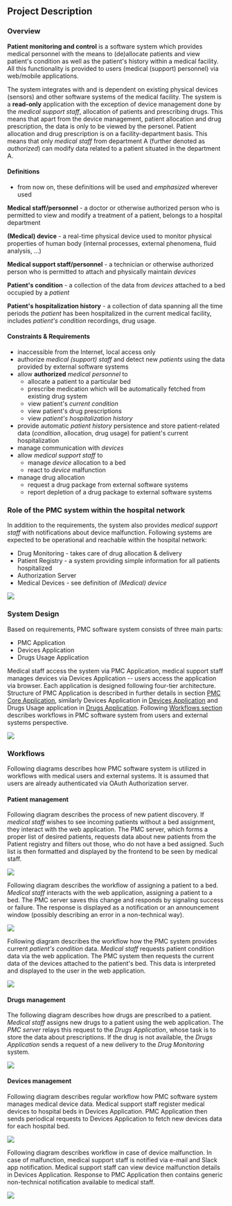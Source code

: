 ## Project Description

### Overview
**Patient monitoring and control** is a software system which provides medical personnel with the means to (de)allocate patients and view patient's condition as well as the patient's history within a medical facility. All this functionality is provided to users (medical (support) personnel) via web/mobile applications.

The system integrates with and is dependent on existing physical devices (sensors) and other software systems of the medical facility. The system is a **read-only** application with the exception of device management done by the *medical support staff*, allocation of patients and prescribing drugs. This means that apart from the device management, patient allocation and drug prescription, the data is only to be viewed by the personel. Patient allocation and drug prescription is on a facility-department basis. This means that only *medical staff* from department A (further denoted as *authorized*) can modify data related to a patient situated in the department A. 

#### Definitions
* from now on, these definitions will be used and *emphasized* wherever used

**Medical staff/personnel** - a doctor or otherwise authorized person who is permitted to view and modify a treatment of a patient, belongs to a hospital department

**(Medical) device** - a real-time physical device used to monitor physical properties of human body (internal processes, external phenomena, fluid analysis, ...)

**Medical support staff/personnel** - a technician or otherwise authorized person who is permitted to attach and physically maintain *devices*  

**Patient's condition** - a collection of the data from *devices* attached to a bed occupied by a *patient*

**Patient's hospitalization history** - a collection of data spanning all the time periods the *patient* has been hospitalized in the current medical facility, includes *patient's condition* recordings, drug usage.

#### Constraints & Requirements
* inaccessible from the Internet, local access only
* authorize *medical (support) staff* and detect new *patients* using the data provided by external software systems
* allow **authorized** *medical personnel* to 
  * allocate a patient to a particular bed
  * prescribe medication which will be automatically fetched from existing drug system
  * view patient's *current condition*
  * view patient's drug prescriptions
  * view *patient's hospitalization history*
* provide automatic *patient history* persistence and store patient-related data (*condition*, allocation, drug usage) for patient's current hospitalization
* manage communication with *devices*
* allow *medical support staff* to
  * manage *device* allocation to a bed
  * react to *device* malfunction
* manage drug allocation
  * request a drug package from external software systems
  * report depletion of a drug package to external software systems

### Role of the PMC system within the hospital network
In addition to the requirements, the system also provides *medical support staff* with notifications about device malfunction.
Following systems are expected to be operational and reachable within the hospital network:
* Drug Monitoring - takes care of drug allocation & delivery
* Patient Registry - a system providing simple information for all patients hospitalized
* Authorization Server
* Medical Devices - see definition of *(Medical) device*

![](embed:Level_1)

### System Design

Based on requirements, PMC software system consists of three main parts:
- PMC Application
- Devices Application
- Drugs Usage Application

Medical staff access the system via PMC Application, medical support staff manages devices via Devices Application -- users access the application via browser. Each application is designed following four-tier architecture. Structure of PMC Application is described in further details in section [PMC Core Application](#2.1), similarly Devices Application in [Devices Application](#2.2) and Drugs Usage application in [Drugs Application](#2.3). Following [Workflows section](#1.4) describes workflows in PMC software system from users and external systems perspective.

![](embed:Level_2)

### Workflows

Following diagrams describes how PMC software system is utilized in workflows with medical users and external systems. It is assumed that users are already authenticated via OAuth Authorization server.

#### Patient management

Following diagram describes the process of new patient discovery. If *medical staff* wishes to see incoming patients without a bed assignment, they interact with the web application. The PMC server, which forms a proper list of desired patients, requests data about new patients from the Patient registry and filters out those, who do not have a bed assigned. Such list is then formatted and displayed by the frontend to be seen by medical staff.

![](embed:SimplePatientDiscoveryWorkflow)

Following diagram describes the workflow of assigning a patient to a bed. *Medical staff* interacts with the web application, assigning a patient to a bed. The PMC server saves this change and responds by signaling success or failure. The response is displayed as a notification or an announcement window (possibly describing an error in a non-technical way).

![](embed:SimpleAddPatientWorkflow)

Following diagram describes the workflow how the PMC system provides current *patient's condition* data. *Medical staff* requests patient condition data via the web application. The PMC system then requests the current data of the devices attached to the patient's bed. This data is interpreted and displayed to the user in the web application. 

![](embed:SimplePatientConditionCheckWorkflow)

#### Drugs management

The following diagram describes how drugs are prescribed to a patient. *Medical staff* assigns new drugs to a patient using the web application. The *PMC server* relays this request to the *Drugs Application*, whose task is to store the data about prescriptions. If the drug is not available, the *Drugs Application* sends a request of a new delivery to the *Drug Monitoring* system.

![](embed:SimpleDrugsManagementWorkflow)

#### Devices management

Following diagram describes regular workflow how PMC software system manages medical device data. Medical support staff register medical devices to hospital beds in Devices Application. PMC Application then sends periodical requests to Devices Application to fetch new devices data for each hospital bed.

![](embed:SimpleDeviceAssignmentWorkflow)

Following diagram describes workflow in case of device malfunction. In case of malfunction, medical support staff is notified via e-mail and Slack app notification. Medical support staff can view device malfunction details in Devices Application. Response to PMC Application then contains generic non-technical notification available to medical staff. 

![](embed:SimpleDeviceFailureWorkflow)
